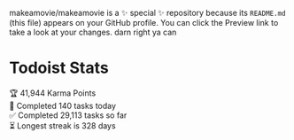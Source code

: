 makeamovie/makeamovie is a ✨ special ✨ repository because its `README.md` (this file) appears on your GitHub profile.
You can click the Preview link to take a look at your changes. darn right ya can

# Todoist Stats

<!-- TODO-IST:START -->
🏆  41,944 Karma Points           
🌸  Completed 140 tasks today           
✅  Completed 29,113 tasks so far           
⏳  Longest streak is 328 days
<!-- TODO-IST:END -->